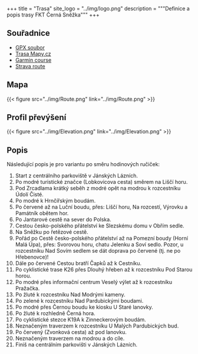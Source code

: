 +++
title = "Trasa"
site_logo = "../img/logo.png"
description = """Definice a popis trasy FKT Černá Sněžka"""
+++

## Souřadnice

* [GPX soubor](../../files/FKT-Cerna-Snezka.gpx)
* [Trasa Mapy.cz](//mapy.cz/s/kuhumuresu)
* [Garmin course](//connect.garmin.com/modern/course/60500491)
* [Strava route](//www.strava.com/routes/2817078927246680234)

## Mapa

{{< figure src="../img/Route.png" link="../img/Route.png" >}}

## Profil převýšení

{{< figure src="../img/Elevation.png" link="../img/Elevation.png" >}}

## Popis

Následující popis je pro variantu po směru hodinových ručiček:

1. Start z centrálního parkoviště v Jánských Lázních.
1. Po modré turistické značce (Lobkovicova cesta) směrem na Liščí horu.
1. Pod Zrcadlama krátký seběh z modré opět na modrou k rozcestníku
   Údolí Čisté.
1. Po modré k Hrnčířským boudám.
1. Po červené až na Luční boudu, přes: Liščí horu, Na rozcestí, Výrovku
   a Památník obětem hor.
1. Po Jantarové cestě na sever do Polska.
1. Cestou česko-polského přátelství ke Slezskému domu v Obřím sedle.
1. Na Sněžku po řetězové cestě.
1. Pořád po Cestě česko-polského přátelství až na Pomezní boudy (Horní
   Malá Úpa), přes: Svorovou horu, chatu Jelenku a Soví sedlo. Pozor,
   u rozcestníku Nad Sovím sedlem se dát doprava po červené (tj. ne
   po Hřebenovce)!
1. Dále po červené Cestou bratří Čapků až k Cestníku.
1. Po cyklistické trase K26 přes Dlouhý hřeben až k rozcestníku
   Pod Starou horou.
1. Po modré přes informační centrum Veselý výlet až k rozcestníku Pražačka.
1. Po žluté k rozcestníku Nad Modrými kameny.
1. Po zelené k rozcestníku Nad Pardubickými boudami.
1. Po modré přes Černou boudu ke kiosku U Staré lanovky.
1. Po žluté k rozhledně Černá hora.
1. Po cyklistické stezce K19A k Zinneckerovým boudám.
1. Neznačeným traverzem k rozcestníku U Malých Pardubických bud.
1. Po červený (Zvonková cesta) až pod lanovku.
1. Neznačeným traverzem na modrou a do cíle.
1. Finiš na centrálním parkovišti v Jánských Lázních.
